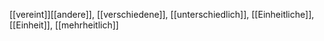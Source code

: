 [[vereint]][[andere]], [[verschiedene]], [[unterschiedlich]], [[Einheitliche]], [[Einheit]], [[mehrheitlich]]